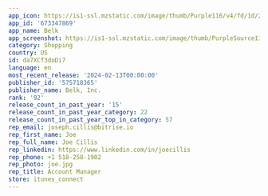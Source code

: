 ```yaml
---
app_icon: https://is1-ssl.mzstatic.com/image/thumb/Purple116/v4/fd/1d/2d/fd1d2d09-8044-836e-b6f2-885e39fc295a/AppIcons-0-0-1x_U007emarketing-0-7-0-85-220.png/1024x1024bb.png
app_id: '673347869'
app_name: Belk
app_screenshot: https://is1-ssl.mzstatic.com/image/thumb/PurpleSource116/v4/2b/2e/27/2b2e27a4-ee9f-82aa-4c8a-012177f40f2a/b4be7140-dd97-48cc-afc4-68a81b643b9f_AppstoreScreenshots_prespring2023_iphone_6.5_1.jpg/1242x2688bb.png
category: Shopping
country: US
id: da7XCf3doDi7
language: en
most_recent_release: '2024-02-13T00:00:00'
publisher_id: '575718365'
publisher_name: Belk, Inc.
rank: '92'
release_count_in_past_year: '15'
release_count_in_past_year_category: 22
release_count_in_past_year_top_in_category: 57
rep_email: joseph.cillis@bitrise.io
rep_first_name: Joe
rep_full_name: Joe Cillis
rep_linkedin: https://www.linkedin.com/in/joecillis
rep_phone: +1 518-258-1902
rep_photo: joe.jpg
rep_title: Account Manager
store: itunes_connect
---
```

